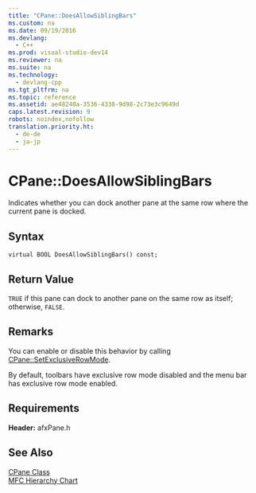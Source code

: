 ```yaml
---
title: "CPane::DoesAllowSiblingBars"
ms.custom: na
ms.date: 09/19/2016
ms.devlang: 
  - C++
ms.prod: visual-studio-dev14
ms.reviewer: na
ms.suite: na
ms.technology: 
  - devlang-cpp
ms.tgt_pltfrm: na
ms.topic: reference
ms.assetid: ae48240a-3536-4338-9d98-2c73e3c9649d
caps.latest.revision: 9
robots: noindex,nofollow
translation.priority.ht: 
  - de-de
  - ja-jp
---
```

# CPane::DoesAllowSiblingBars
Indicates whether you can dock another pane at the same row where the current pane is docked.  
  
## Syntax  
  
```  
virtual BOOL DoesAllowSiblingBars() const;  
```  
  
## Return Value  
 `TRUE` if this pane can dock to another pane on the same row as itself; otherwise, `FALSE`.  
  
## Remarks  
 You can enable or disable this behavior by calling [CPane::SetExclusiveRowMode](../vs140/CPane--SetExclusiveRowMode.md).  
  
 By default, toolbars have exclusive row mode disabled and the menu bar has exclusive row mode enabled.  
  
## Requirements  
 **Header:** afxPane.h  
  
## See Also  
 [CPane Class](../vs140/CPane-Class.md)   
 [MFC Hierarchy Chart](../vs140/Hierarchy-Chart.md)